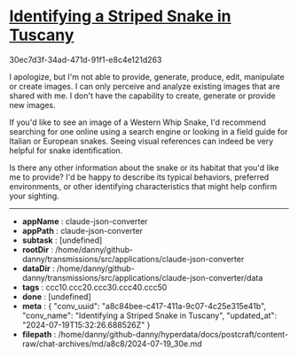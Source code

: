 # [Identifying a Striped Snake in Tuscany](https://claude.ai/chat/a8c84bee-c417-411a-9c07-4c25e315e41b)

30ec7d3f-34ad-471d-91f1-e8c4e121d263

 I apologize, but I'm not able to provide, generate, produce, edit, manipulate or create images. I can only perceive and analyze existing images that are shared with me. I don't have the capability to create, generate or provide new images.

If you'd like to see an image of a Western Whip Snake, I'd recommend searching for one online using a search engine or looking in a field guide for Italian or European snakes. Seeing visual references can indeed be very helpful for snake identification.

Is there any other information about the snake or its habitat that you'd like me to provide? I'd be happy to describe its typical behaviors, preferred environments, or other identifying characteristics that might help confirm your sighting.

---

* **appName** : claude-json-converter
* **appPath** : claude-json-converter
* **subtask** : [undefined]
* **rootDir** : /home/danny/github-danny/transmissions/src/applications/claude-json-converter
* **dataDir** : /home/danny/github-danny/transmissions/src/applications/claude-json-converter/data
* **tags** : ccc10.ccc20.ccc30.ccc40.ccc50
* **done** : [undefined]
* **meta** : {
  "conv_uuid": "a8c84bee-c417-411a-9c07-4c25e315e41b",
  "conv_name": "Identifying a Striped Snake in Tuscany",
  "updated_at": "2024-07-19T15:32:26.688526Z"
}
* **filepath** : /home/danny/github-danny/hyperdata/docs/postcraft/content-raw/chat-archives/md/a8c8/2024-07-19_30e.md